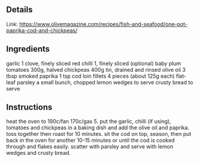 ## Details

Link: https://www.olivemagazine.com/recipes/fish-and-seafood/one-pot-paprika-cod-and-chickpeas/

## Ingredients

garlic 1 clove, finely sliced
red chilli 1, finely sliced (optional)
baby plum tomatoes 300g, halved
chickpeas 400g tin, drained and rinsed
olive oil 3 tbsp
smoked paprika 1 tsp
cod loin fillets 4 pieces (about 125g each)
flat-leaf parsley a small bunch, chopped
lemon wedges to serve
crusty bread to serve

## Instructions
heat the oven to 190c/fan 170c/gas 5. put the garlic, chilli (if using),
tomatoes and chickpeas in a baking dish and add the olive oil and paprika.
toss together then roast for 10 minutes. sit the cod on top, season, then
put back in the oven for another 10-15 minutes or until the cod is cooked
through and flakes easily. scatter with parsley and serve with lemon wedges
and crusty bread.

